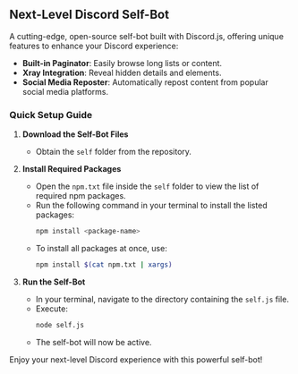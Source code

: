 ## Next-Level Discord Self-Bot

A cutting-edge, open-source self-bot built with Discord.js, offering unique features to enhance your Discord experience:

- **Built-in Paginator**: Easily browse long lists or content.
- **Xray Integration**: Reveal hidden details and elements.
- **Social Media Reposter**: Automatically repost content from popular social media platforms.

### Quick Setup Guide

1. **Download the Self-Bot Files**  
   - Obtain the `self` folder from the repository.

2. **Install Required Packages**  
   - Open the `npm.txt` file inside the `self` folder to view the list of required npm packages.
   - Run the following command in your terminal to install the listed packages:
     ```bash
     npm install <package-name>
     ```
   - To install all packages at once, use:
     ```bash
     npm install $(cat npm.txt | xargs)
     ```

3. **Run the Self-Bot**  
   - In your terminal, navigate to the directory containing the `self.js` file.
   - Execute:
     ```bash
     node self.js
     ```
   - The self-bot will now be active.

Enjoy your next-level Discord experience with this powerful self-bot!
